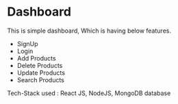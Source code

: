 # Dashboard
This is simple dashboard, Which is having below features.
- SignUp
- Login
- Add Products
- Delete Products
- Update Products
- Search Products

Tech-Stack used : React JS, NodeJS, MongoDB database
